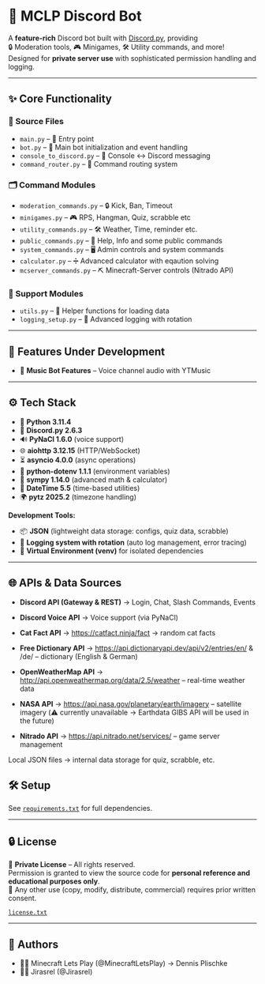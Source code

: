 # 🤖 MCLP Discord Bot  

A **feature-rich** Discord bot built with [Discord.py](https://discordpy.readthedocs.io/en/stable/), providing  
🔒 Moderation tools, 🎮 Minigames, 🛠️ Utility commands, and more!  
Designed for **private server use** with sophisticated permission handling and logging.  

---

## ✨ Core Functionality  

### 📂 Source Files  
- `main.py` – 📝 Entry point
- `bot.py` – 🔧 Main bot initialization and event handling   
- `console_to_discord.py` – 💬 Console ↔ Discord messaging  
- `command_router.py` – 🚦 Command routing system  

### 🗂️ Command Modules  
- `moderation_commands.py` – 🔒 Kick, Ban, Timeout  
- `minigames.py` – 🎮 RPS, Hangman, Quiz, scrabble etc
- `utility_commands.py` – 🛠️ Weather, Time, reminder etc.  
- `public_commands.py` – 👥 Help, Info and some public commands
- `system_commands.py` – 🖥️ Admin controls and system commands
- `calculator.py` – ➗ Advanced calculator with eqaution solving
- `mcserver_commands.py` – ⛏️ Minecraft-Server controls (Nitrado API)  

### 🔌 Support Modules  
- `utils.py` – 🧩 Helper functions for loading data
- `logging_setup.py` – 📜 Advanced logging with rotation  

---

## 🚧 Features Under Development  
- 🎵 **Music Bot Features** – Voice channel audio with YTMusic  

---

## ⚙️ Tech Stack  

- 🐍 **Python 3.11.4**  
- 💬 **Discord.py 2.6.3**  
- 🔊 **PyNaCl 1.6.0** (voice support)  
- 🌐 **aiohttp 3.12.15** (HTTP/WebSocket)  
- ⏳ **asyncio 4.0.0** (async operations)  
- 🔑 **python-dotenv 1.1.1** (environment variables)  
- 📐 **sympy 1.14.0** (advanced math & calculator)  
- 📅 **DateTime 5.5** (time-based utilities)  
- 🌍 **pytz 2025.2** (timezone handling)  

**Development Tools:**  
- 📦 **JSON** (lightweight data storage: configs, quiz data, scrabble)  
- 📝 **Logging system with rotation** (auto log management, error tracing)  
- 🔄 **Virtual Environment (venv)** for isolated dependencies

---

## 🌐 APIs & Data Sources

- **Discord API (Gateway & REST)** → Login, Chat, Slash Commands, Events

- **Discord Voice API** → Voice support (via PyNaCl)

- **Cat Fact API** → https://catfact.ninja/fact → random cat facts

- **Free Dictionary API** → https://api.dictionaryapi.dev/api/v2/entries/en/ & /de/
  – dictionary (English & German)

- **OpenWeatherMap API** → http://api.openweathermap.org/data/2.5/weather
  – real-time weather data

- **NASA API** → https://api.nasa.gov/planetary/earth/imagery
  – satellite imagery (⚠️ currently unavailable → Earthdata GIBS API will be used in the future)

- **Nitrado API** → https://api.nitrado.net/services/
  – game server management

Local JSON files → internal data storage for quiz, scrabble, etc.

## 🛠️ Setup  

See [`requirements.txt`](./requirements.txt) for full dependencies.  

---

## 🔒 License  

📜 **Private License** – All rights reserved.  
Permission is granted to view the source code for **personal reference and educational purposes only**.  
🚫 Any other use (copy, modify, distribute, commercial) requires prior written consent.  

[`license.txt`](./license.txt)

---

## 👥 Authors  

- 🧑‍💻 Minecraft Lets Play (@MinecraftLetsPlay) → Dennis Plischke  
- 👨‍💻 Jirasrel (@Jirasrel)  
